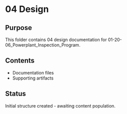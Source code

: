 # 04 Design

## Purpose
This folder contains 04 design documentation for 01-20-06_Powerplant_Inspection_Program.

## Contents
- Documentation files
- Supporting artifacts

## Status
Initial structure created - awaiting content population.
